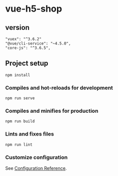 # vue-h5-shop

## version
```node: v14.15.0
"vuex": "^3.6.2"
"@vue/cli-service": "~4.5.0",
"core-js": "^3.6.5",
```

## Project setup
```
npm install
```

### Compiles and hot-reloads for development
```
npm run serve
```

### Compiles and minifies for production
```
npm run build
```

### Lints and fixes files
```
npm run lint
```

### Customize configuration
See [Configuration Reference](https://cli.vuejs.org/config/).


